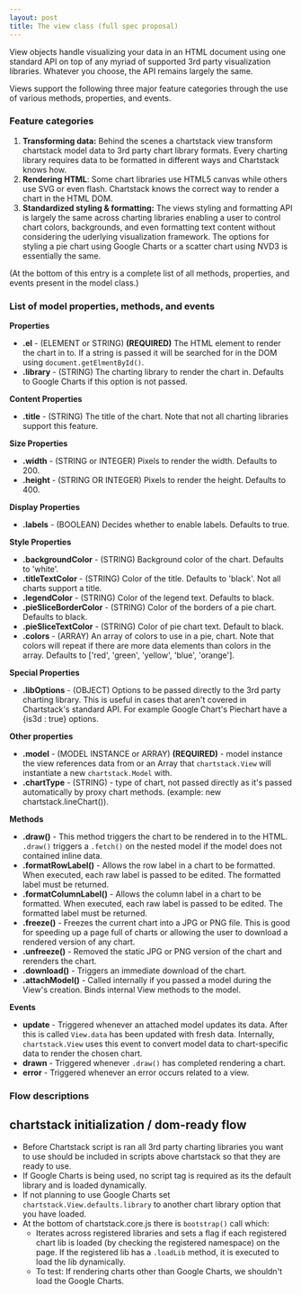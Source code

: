 ```yaml
---
layout: post
title: The view class (full spec proposal)
---
```


View objects handle visualizing your data in an HTML document using one standard API on top of any myriad of supported 3rd party visualization libraries.  Whatever you choose, the API remains largely the same.

Views support the following three major feature categories through the use of various methods, properties, and events.

### Feature categories
1. **Transforming data:** Behind the scenes a chartstack view transform chartstack model data to 3rd party chart library formats.  Every charting library requires data to be formatted in different ways and Chartstack knows how.
2. **Rendering HTML**: Some chart libraries use HTML5 canvas while others use SVG or even flash.  Chartstack knows the correct way to render a chart in the HTML DOM.
3. **Standardized styling & formatting:** The views styling and formatting API is largely the same across charting libraries enabling a user to control chart colors, backgrounds, and even formatting text content without considering the uderlying visualization framework.  The options for styling a pie chart using Google Charts or a scatter chart using NVD3 is essentially the same.

(At the bottom of this entry is a complete list of all methods, properties, and events present in the model class.)

### List of model properties, methods, and events

**Properties**

- **.el** - (ELEMENT or STRING) **(REQUIRED)** The HTML element to render the chart in to.  If a string is passed it will be searched for in the DOM using `document.getElmentById()`.
- **.library** - (STRING) The charting library to render the chart in. Defaults to Google Charts if this option is not passed.

**Content Properties**

- **.title** - (STRING) The title of the chart. Note that not all charting libraries support this feature.

**Size Properties**

- **.width** - (STRING or INTEGER) Pixels to render the width. Defaults to 200.
- **.height** - (STRING OR INTEGER) Pixels to render the height. Defaults to 400.

**Display Properties**

- **.labels** - (BOOLEAN) Decides whether to enable labels. Defaults to true.

**Style Properties**

- **.backgroundColor** - (STRING) Background color of the chart. Defaults to 'white'.
- **.titleTextColor** - (STRING) Color of the title. Defaults to 'black'. Not all charts support a title.
- **.legendColor** - (STRING) Color of the legend text. Defaults to black.
- **.pieSliceBorderColor** - (STRING) Color of the borders of a pie chart. Defaults to black.
- **.pieSliceTextColor** - (STRING) Color of pie chart text. Default to black.
- **.colors** - (ARRAY) An array of colors to use in a pie, chart. Note that colors will repeat if there are more data elements than colors in the array. Defaults to ['red', 'green', 'yellow', 'blue', 'orange'].

**Special Properties**

- **.libOptions** - (OBJECT) Options to be passed directly to the 3rd party charting library. This is useful in cases that aren't covered in Chartstack's standard API. For example Google Chart's Piechart have a {is3d : true} options.

**Other properties**

- **.model** - (MODEL INSTANCE or ARRAY) **(REQUIRED)** - model instance the view references data from or an Array that `chartstack.View` will instantiate a new `chartstack.Model` with.
- **.chartType** - (STRING) - type of chart, not passed directly as it's passed automatically by proxy chart methods. (example: new chartstack.lineChart()).

**Methods**

- **.draw()** - This method triggers the chart to be rendered in to the HTML.  `.draw()` triggers a `.fetch()` on the nested model if the model does not contained inline data.
- **.formatRowLabel()** - Allows the row label in a chart to be formatted.  When executed, each raw label is passed to be edited. The formatted label must be returned.
- **.formatColumnLabel()** - Allows the column label in a chart to be formatted.  When executed, each raw label is passed to be edited. The formatted label must be returned.
- **.freeze()** - Freezes the current chart into a JPG or PNG file. This is good for speeding up a page full of charts or allowing the user to download a rendered version of any chart.
- **.unfreeze()** - Removed the static JPG or PNG version of the chart and rerenders the chart.
- **.download()** - Triggers an immediate download of the chart.
- **.attachModel()** - Called internally if you passed a model during the View's creation.  Binds internal View methods to the model.

**Events**

- **update** - Triggered whenever an attached model updates its data.  After this is called `View.data` has been updated with fresh data. Internally, `chartstack.View` uses this event to convert model data to chart-specific data to render the chosen chart.
- **drawn** - Triggered whenever `.draw()` has completed rendering a chart.
- **error** - Triggered whenever an error occurs related to a view.

### Flow descriptions

## chartstack initialization / dom-ready flow

- Before Chartstack script is ran all 3rd party charting libraries you want to use should be included in scripts above chartstack so that they are ready to use.
- If Google Charts is being used, no script tag is required as its the default library and is loaded dynamically.
- If not planning to use Google Charts set `chartstack.View.defaults.library` to another chart library option that you have loaded.
- At the bottom of chartstack.core.js there is `bootstrap()` call which:
  - Iterates across registered libraries and sets a flag if each registered chart lib is loaded (by checking the registered namespace) on the page. If the registered lib has a `.loadLib` method, it is executed to load the lib dynamically.
  - To test: If rendering charts other than Google Charts, we shouldn't load the Google Charts.
